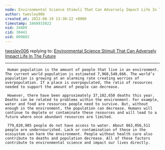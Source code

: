 ```yaml
---
node: Environmental Science Stimuli That Can Adversely Impact Life In The Future
author: twesley006
created_at: 2022-08-19 13:30:22 +0000
timestamp: 1660915822
nid: 34889
cid: 30441
uid: 809802
---
```




[twesley006](../profile/twesley006) replying to: [Environmental Science Stimuli That Can Adversely Impact Life In The Future](../notes/TheChessGym/08-19-2022/environmental-science-stimuli-that-can-adversely-impact-life-in-the-future)

----
     Human population is the amount of people that live in an environment. The current world population is estimated 7,968,540,666. The world’s population is growing at an alarming rate creating worries of overpopulation. If a place is overpopulated, the ratio of resources needed to support the amount of people can decrease.  

     However, there have been approximately 37,102,650 deaths this year. Deaths can be related to problems within the environment. For example, water and food are resources people need to survive. But, without enough in the environment, the population can decrease. Humans will continue to deplete or contaminate these resources and will lead to a future where once abundant resources are limited. 

     779,820,985 people do not have access to water. About 863,056,511 people are undernourished. Lack or contamination of these in the ecosystem can harm the environment. People without health care also contribute to deaths and population decrease. All of these factors contribute to environmental science and impact our lives directly. 